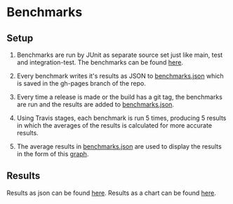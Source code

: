 # Benchmarks

## Setup

1. Benchmarks are run by JUnit as separate source set just like main, test and integration-test. The benchmarks can be 
found [here](/src/benchmark/java/com/commercetools/sync/benchmark).

2. Every benchmark writes it's results as JSON to 
[benchmarks.json](https://commercetools.github.io/commercetools-sync-java/benchmarks/benchmarks.json) which is saved in
the gh-pages branch of the repo.

3. Every time a release is made or the build has a git tag, the benchmarks are run and the results are added to 
[benchmarks.json](https://commercetools.github.io/commercetools-sync-java/benchmarks/benchmarks.json).

4. Using Travis stages, each benchmark is run 5 times, producing 5 results in which the averages of the results is 
calculated for more accurate results.

5. The average results in [benchmarks.json](https://commercetools.github.io/commercetools-sync-java/benchmarks/benchmarks.json)
are used to display the results in the form of this [graph](https://commercetools.github.io/commercetools-sync-java/benchmarks/). 


## Results

Results as json can be found [here](https://commercetools.github.io/commercetools-sync-java/benchmarks/benchmarks.json).
Results as a chart can be found [here](https://commercetools.github.io/commercetools-sync-java/benchmarks/).
